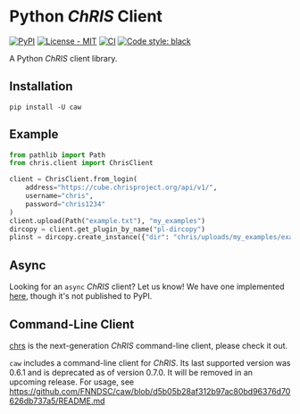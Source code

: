 # Python _ChRIS_ Client

[![PyPI](https://img.shields.io/pypi/v/caw)](https://pypi.org/project/caw/)
[![License - MIT](https://img.shields.io/pypi/l/caw)](https://github.com/FNNDSC/caw/blob/master/LICENSE)
[![CI](https://github.com/FNNDSC/caw/actions/workflows/ci.yml/badge.svg)](https://github.com/FNNDSC/caw/actions)
[![Code style: black](https://img.shields.io/badge/code%20style-black-000000.svg)](https://github.com/psf/black)

A Python _ChRIS_ client library.

## Installation

```shell
pip install -U caw
```

## Example

```python
from pathlib import Path
from chris.client import ChrisClient

client = ChrisClient.from_login(
    address="https://cube.chrisproject.org/api/v1/",
    username="chris",
    password="chris1234"
)
client.upload(Path("example.txt"), "my_examples")
dircopy = client.get_plugin_by_name("pl-dircopy")
plinst = dircopy.create_instance({"dir": "chris/uploads/my_examples/example.txt"})
```

## Async

Looking for an `async` _ChRIS_ client? Let us know!
We have one implemented
[here](https://github.com/FNNDSC/chrisomatic/tree/master/chris),
though it's not published to PyPI.

## Command-Line Client

[chrs](https://github.com/FNNDSC/chrs/tree/master/chrs#readme)
is the next-generation _ChRIS_ command-line client, please check it out.

`caw` includes a command-line client for _ChRIS_.
Its last supported version was 0.6.1 and is deprecated as of version 0.7.0.
It will be removed in an upcoming release.
For usage, see https://github.com/FNNDSC/caw/blob/d5b05b28af312b97ac80bd96376d70626db737a5/README.md
